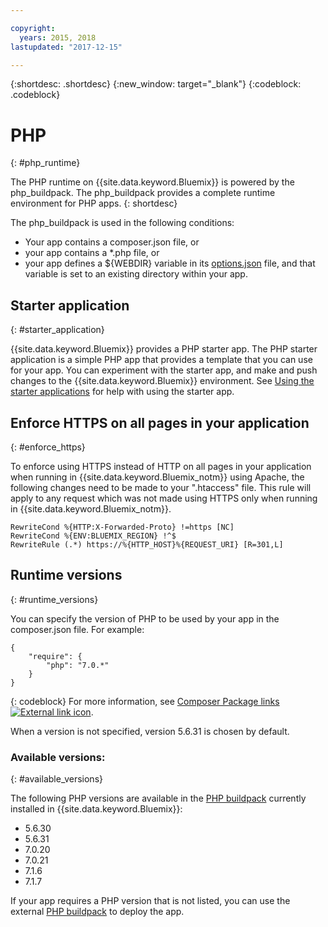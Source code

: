 ```yaml
---

copyright:
  years: 2015, 2018
lastupdated: "2017-12-15"

---
```


{:shortdesc: .shortdesc}
{:new_window: target="_blank"}
{:codeblock: .codeblock}

# PHP
{: #php_runtime}

The PHP runtime on {{site.data.keyword.Bluemix}} is powered by the php_buildpack.
The php_buildpack provides a complete runtime environment for PHP
apps.
{: shortdesc}

The php_buildpack is used in the following conditions:
* Your app contains a composer.json file, or
* your app contains a *.php file, or
* your app defines a ${WEBDIR} variable in its [options.json](https://docs.cloudfoundry.org/buildpacks/php/gsg-php-config.html) file, and that variable is set to an existing directory within your app.

## Starter application
{: #starter_application}

{{site.data.keyword.Bluemix}} provides a PHP starter app.  The PHP starter application is a simple PHP app that provides a template that you can use for your app. You can experiment with the starter app, and make and push changes to the {{site.data.keyword.Bluemix}}
environment.  See [Using the starter applications](/docs/cfapps/starter_app_usage.html) for help with using the starter app.

## Enforce HTTPS on all pages in your application
{: #enforce_https}

To enforce using HTTPS instead of HTTP on all pages in your application when running in {{site.data.keyword.Bluemix_notm}} using Apache, the following changes need to be made to your ".htaccess" file.  This rule will apply to any request which was not made using HTTPS only when running in {{site.data.keyword.Bluemix_notm}}.

```
RewriteCond %{HTTP:X-Forwarded-Proto} !=https [NC]
RewriteCond %{ENV:BLUEMIX_REGION} !^$
RewriteRule (.*) https://%{HTTP_HOST}%{REQUEST_URI} [R=301,L]
```

## Runtime versions
{: #runtime_versions}

You can specify the version of PHP to be used by your app in the composer.json file. For example:

```
{
    "require": {
        "php": "7.0.*"
    }
}
```
{: codeblock}
For more information, see [Composer Package links  ![External link icon](../../icons/launch-glyph.svg "External link icon")](https://getcomposer.org/doc/04-schema.md#package-links).

When a version is not specified, version 5.6.31 is chosen by default.

### Available versions:
{: #available_versions}

The following PHP versions are available in the
[PHP buildpack](https://github.com/cloudfoundry/php-buildpack/releases/tag/v4.3.27)
currently installed in {{site.data.keyword.Bluemix}}:

* 5.6.30
* 5.6.31
* 7.0.20
* 7.0.21
* 7.1.6
* 7.1.7

If your app requires a PHP version that is not listed,
you can use the external
[PHP buildpack](https://github.com/cloudfoundry/php-buildpack.git) to
deploy the app.
